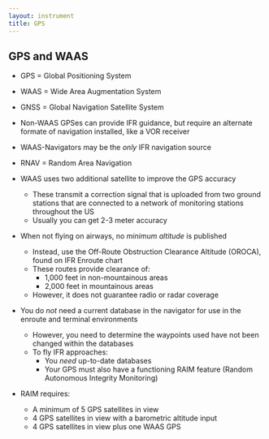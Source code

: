 ```yaml
---
layout: instrument
title: GPS
---
```


## GPS and WAAS

- GPS = Global Positioning System
- WAAS = Wide Area Augmentation System
- GNSS = Global Navigation Satellite System

- Non-WAAS GPSes can provide IFR guidance, but require an alternate formate of navigation installed, like a VOR receiver
- WAAS-Navigators may be the *only* IFR navigation source
- RNAV = Random Area Navigation 
- WAAS uses two additional satellite to improve the GPS accuracy
	- These transmit a correction signal that is uploaded from two ground stations that are connected to a network of monitoring stations throughout the US
	- Usually you can get 2-3 meter accuracy

- When not flying on airways, no *minimum altitude* is published
	- Instead, use the Off-Route Obstruction Clearance Altitude (OROCA), found on IFR Enroute chart
	- These routes provide clearance of:
		- 1,000 feet in non-mountainous areas
		- 2,000 feet in mountainous areas
	- However, it does not guarantee radio or radar coverage

- You do *not* need a current database in the navigator for use in the enroute and terminal environments
	- However, you need to determine the waypoints used have not been changed within the databases
	- To fly IFR approaches:
		- You *need* up-to-date databases 
		- Your GPS must also have a functioning RAIM feature (Random Autonomous Integrity Monitoring)
- RAIM requires: 
	- A minimum of 5 GPS satellites in view
	- 4 GPS satellites in view with a barometric altitude input
	- 4 GPS satellites in view plus one WAAS GPS